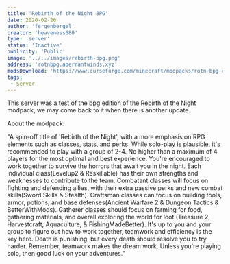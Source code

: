 ```yaml
---
title: 'Rebirth of the Night BPG'
date: 2020-02-26
author: 'fergenbergel'
creator: 'heaveness680'
type: 'server'
status: 'Inactive'
publicity: 'Public'
image: '../../images/rebirth-bpg.png'
address: 'rotnbpg.aberrantwinds.xyz'
modsDownload: 'https://www.curseforge.com/minecraft/modpacks/rotn-bpg-edition'
tags:
 - Server
---
```


This server was a test of the bpg edition of the Rebirth of the Night modpack, we may come back to it when there is another update.

About the modpack:

"A spin-off title of 'Rebirth of the Night', with a more emphasis on RPG elements such as classes, stats, and perks. While solo-play is plausible, it's recommended to play with a group of 2-4. No higher than a maximum of 4 players for the most optimal and best experience. You're encouraged to work together to survive the horrors that await you in the night. Each individual class(Levelup2 & Reskillable) has their own strengths and weaknesses to contribute to the team. Combatant classes will focus on fighting and defending allies, with their extra passive perks and new combat skills(Sword Skills & Stealth). Craftsman classes can focus on building tools, armor, potions, and base defenses(Ancient Warfare 2 & Dungeon Tactics & BetterWithMods). Gatherer classes should focus on farming for food, gathering materials, and overall exploring the world for loot (Treasure 2, Harvestcraft, Aquaculture, & FishingMadeBetter). It's up to you and your group to figure out how to work together, teamwork and efficiency is the key here. Death is punishing, but every death should resolve you to try harder. Remember, teamwork makes the dream work. Unless you're playing solo, then good luck on your adventures."